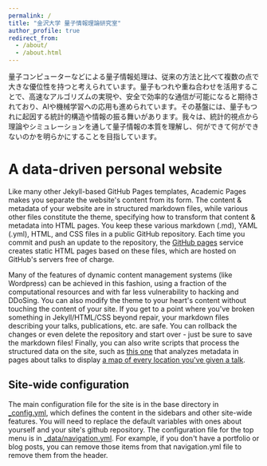 ```yaml
---
permalink: /
title: "金沢大学 量子情報理論研究室"
author_profile: true
redirect_from: 
  - /about/
  - /about.html
---
```


量子コンピューターなどによる量子情報処理は、従来の方法と比べて複数の点で大きな優位性を持つと考えられています。量子もつれや重ね合わせを活用することで、高速なアルゴリズムの実現や、安全で効率的な通信が可能になると期待されており、AIや機械学習への応用も進められています。その基盤には、量子もつれに起因する統計的構造や情報の振る舞いがあります。我々は、統計的視点から理論やシミュレーションを通して量子情報の本質を理解し、何ができて何ができないのかを明らかにすることを目指しています。

A data-driven personal website
======
Like many other Jekyll-based GitHub Pages templates, Academic Pages makes you separate the website's content from its form. The content & metadata of your website are in structured markdown files, while various other files constitute the theme, specifying how to transform that content & metadata into HTML pages. You keep these various markdown (.md), YAML (.yml), HTML, and CSS files in a public GitHub repository. Each time you commit and push an update to the repository, the [GitHub pages](https://pages.github.com/) service creates static HTML pages based on these files, which are hosted on GitHub's servers free of charge.

Many of the features of dynamic content management systems (like Wordpress) can be achieved in this fashion, using a fraction of the computational resources and with far less vulnerability to hacking and DDoSing. You can also modify the theme to your heart's content without touching the content of your site. If you get to a point where you've broken something in Jekyll/HTML/CSS beyond repair, your markdown files describing your talks, publications, etc. are safe. You can rollback the changes or even delete the repository and start over - just be sure to save the markdown files! Finally, you can also write scripts that process the structured data on the site, such as [this one](https://github.com/academicpages/academicpages.github.io/blob/master/talkmap.ipynb) that analyzes metadata in pages about talks to display [a map of every location you've given a talk](https://academicpages.github.io/talkmap.html).


Site-wide configuration
------
The main configuration file for the site is in the base directory in [_config.yml](https://github.com/academicpages/academicpages.github.io/blob/master/_config.yml), which defines the content in the sidebars and other site-wide features. You will need to replace the default variables with ones about yourself and your site's github repository. The configuration file for the top menu is in [_data/navigation.yml](https://github.com/academicpages/academicpages.github.io/blob/master/_data/navigation.yml). For example, if you don't have a portfolio or blog posts, you can remove those items from that navigation.yml file to remove them from the header. 

